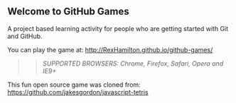 ## Welcome to GitHub Games

A project based learning activity for people who are getting started with Git and GitHub.

You can play the game at: http://RexHamilton.github.io/github-games/

>> _*SUPPORTED BROWSERS*: Chrome, Firefox, Safari, Opera and IE9+_

This fun open source game was cloned from: https://github.com/jakesgordon/javascript-tetris
